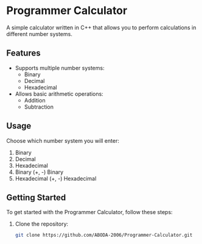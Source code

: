 # Programmer Calculator

A simple calculator written in C++ that allows you to perform calculations in different number systems.

## Features

- Supports multiple number systems:
  - Binary
  - Decimal
  - Hexadecimal
- Allows basic arithmetic operations:
  - Addition
  - Subtraction

## Usage

Choose which number system you will enter:

1. Binary
2. Decimal
3. Hexadecimal
4. Binary (+, -) Binary
5. Hexadecimal (+, -) Hexadecimal

## Getting Started

To get started with the Programmer Calculator, follow these steps:

1. Clone the repository:
   ```sh
   git clone https://github.com/ABODA-2006/Programmer-Calculator.git
